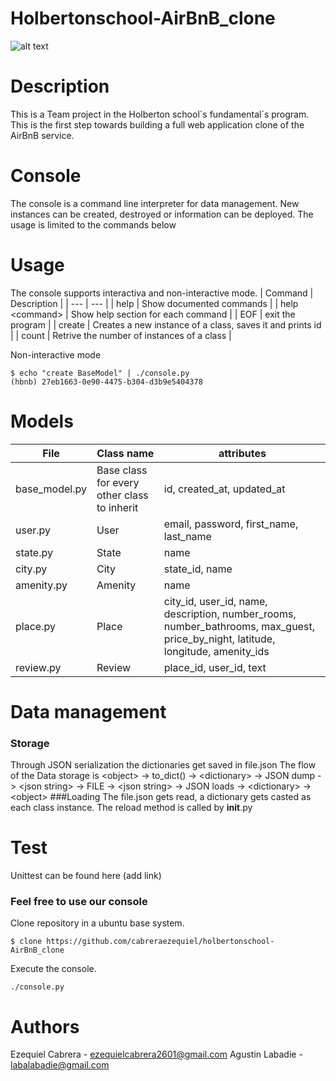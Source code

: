 # Holbertonschool-AirBnB_clone
![alt text](https://techcrunch.com/wp-content/uploads/2015/11/holberton-logo-horizontal.jpg)

# Description
This is a Team project in the Holberton school´s fundamental´s program.
This is the first step towards building a full web application clone of the AirBnB service. 

# Console
The console is a command line interpreter for data management.
New instances can be created, destroyed or information can be deployed.
The usage is limited to the commands below

# Usage
The console supports interactiva and non-interactive mode.
| Command | Description |
| --- | --- |
| help | Show documented commands |
| help \<command\> | Show help section for each command |
| EOF | exit the program |
| create | Creates a new instance of a class, saves it and prints id |
| count | Retrive the number of instances of a class |

Non-interactive mode 
```
$ echo "create BaseModel" | ./console.py
(hbnb) 27eb1663-0e90-4475-b304-d3b9e5404378
```
# Models
| File | Class name | attributes |
| --- | --- | --- |
| base_model.py | Base class for every other class to inherit | id, created_at, updated_at |
| user.py | User | email, password, first_name, last_name |
| state.py | State | name |
| city.py | City | state_id, name |
| amenity.py | Amenity | name |
| place.py | Place | city_id, user_id, name, description, number_rooms, number_bathrooms, max_guest, price_by_night, latitude, longitude, amenity_ids |
| review.py | Review | place_id, user_id, text |

# Data management
### Storage
Through JSON serialization the dictionaries get saved in file.json
The flow of the Data storage is \<object\> -> to_dict() -> \<dictionary\> -> JSON dump -> \<json string\> -> FILE -> \<json string\> -> JSON loads -> \<dictionary\> -\> \<object\>
###Loading
The file.json gets read, a dictionary gets casted as each class instance.
The reload method is called by __init__.py

# Test
Unittest can be found here (add link)

### Feel free to use our console
Clone repository in a ubuntu base system.
```
$ clone https://github.com/cabreraezequiel/holbertonschool-AirBnB_clone
```

Execute the console.
```
./console.py
```

# Authors
Ezequiel Cabrera - ezequielcabrera2601@gmail.com
Agustin Labadie - labalabadie@gmail.com
